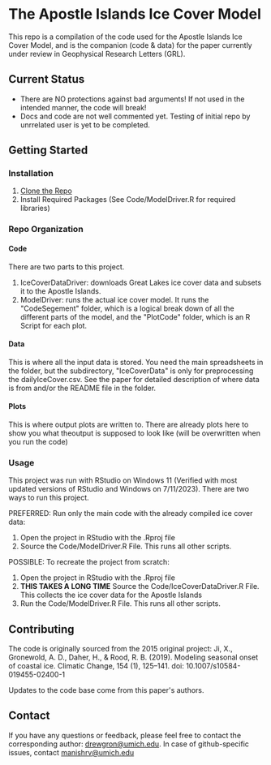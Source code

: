 # The Apostle Islands Ice Cover Model

This repo is a compilation of the code used for the Apostle Islands Ice Cover Model, and is the companion (code & data) for the paper currently under review in Geophysical Research Letters (GRL).


## Current Status

- There are NO protections against bad arguments! If not used in the intended manner, the code will break!
- Docs and code are not well commented yet. Testing of initial repo by unrrelated user is yet to be completed.

## Getting Started

### Installation

1. [Clone the Repo](https://docs.github.com/en/repositories/creating-and-managing-repositories/cloning-a-repository) 
2. Install Required Packages (See Code/ModelDriver.R for required libraries) 

### Repo Organization

#### Code
There are two parts to this project. 
1. IceCoverDataDriver: downloads Great Lakes ice cover data and subsets it to the Apostle Islands. 
2. ModelDriver: runs the actual ice cover model. It runs the "CodeSegement" folder, which is a logical break down of all the different parts of the model, and the "PlotCode" folder, which is an R Script for each plot.

#### Data
This is where all the input data is stored. You need the main spreadsheets in the folder, but the subdirectory, "IceCoverData" is only for preprocessing the dailyIceCover.csv. See the paper for detailed description of where data is from and/or the README file in the folder.

#### Plots
This is where output plots are written to. There are already plots here to show you what theoutput is supposed to look like (will be overwritten when you run the code)

### Usage

This project was run with RStudio on Windows 11 (Verified with most updated versions of RStudio and Windows on 7/11/2023). There are two ways to run this project.

PREFERRED: Run only the main code with the already compiled ice cover data:
1. Open the project in RStudio with the .Rproj file
2. Source the Code/ModelDriver.R File. This runs all other scripts.


POSSIBLE: To recreate the project from scratch:
1. Open the project in RStudio with the .Rproj file
2. ****THIS TAKES A LONG TIME**** Source the Code/IceCoverDataDriver.R File. This collects the ice cover data for the Apostle Islands
3. Run the Code/ModelDriver.R File. This runs all other scripts.

## Contributing

The code is originally sourced from the 2015 original project: Ji, X., Gronewold, A. D., Daher, H., & Rood, R. B. (2019). Modeling seasonal onset of coastal ice. Climatic Change, 154 (1), 125–141. doi: 10.1007/s10584-019455-02400-1

Updates to the code base come from this paper's authors.

## Contact

If you have any questions or feedback, please feel free to contact the corresponding author: drewgron@umich.edu. In case of github-specific issues, contact manishrv@umich.edu
